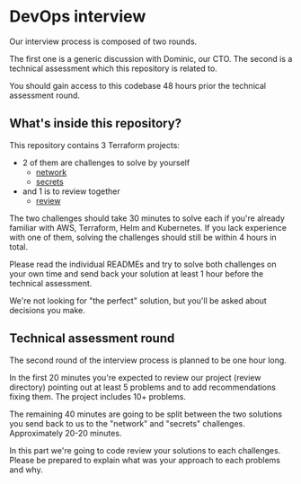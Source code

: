 # DevOps interview

Our interview process is composed of two rounds.

The first one is a generic discussion with Dominic, our CTO.
The second is a technical assessment which this repository is related to.

You should gain access to this codebase 48 hours prior the technical assessment round.

## What's inside this repository?

This repository contains 3 Terraform projects:
  - 2 of them are challenges to solve by yourself
    - [network](./implement/network/README.md)
    - [secrets](./implement/secrets/README.md)
  - and 1 is to review together
    - [review](./review/README.md)

The two challenges should take 30 minutes to solve each if you're already familiar with AWS, Terraform, Helm and Kubernetes.
If you lack experience with one of them, solving the challenges should still be within 4 hours in total.

Please read the individual READMEs and try to solve both challenges on your own time and send back your solution at least 1 hour before the technical assessment.

We're not looking for "the perfect" solution, but you'll be asked about decisions you make.

## Technical assessment round

The second round of the interview process is planned to be one hour long.

In the first 20 minutes you're expected to review our project (review directory) pointing out at least 5 problems and to add recommendations fixing them.
The project includes 10+ problems.

The remaining 40 minutes are going to be split between the two solutions you send back to us to the "network" and "secrets" challenges. Approximately 20-20 minutes.

In this part we're going to code review your solutions to each challenges.
Please be prepared to explain what was your approach to each problems and why.
